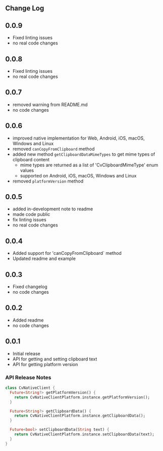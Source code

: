 ## Change Log

## 0.0.9

- Fixed linting issues
- no real code changes

## 0.0.8

- Fixed linting issues
- no real code changes

## 0.0.7

- removed warning from README.md
- no code changes

## 0.0.6

- improved native implementation for Web, Android, iOS, macOS, Windows and Linux
- removed `canCopyFromClipboard` method
- added new method `getClipboardDataMimeTypes` to get mime types of clipboard content
  - mime types are returned as a list of 'CvClipboardMimeType' enum values
  - supported on Android, iOS, macOS, Windows and Linux
- removed `platformVersion` method

## 0.0.5

- added in-development note to readme
- made code public
- fix linting issues
- no real code changes

## 0.0.4

- Added support for 'canCopyFromClipboard` method
- Updated readme and example

## 0.0.3

- Fixed changelog
- no code changes

## 0.0.2

- Added readme
- no code changes

## 0.0.1

- Initial release
- API for getting and setting clipboard text
- API for getting platform version

### API Release Notes

```dart
class CvNativeClient {
  Future<String?> getPlatformVersion() {
    return CvNativeClientPlatform.instance.getPlatformVersion();
  }

  Future<String?> getClipboardData() {
    return CvNativeClientPlatform.instance.getClipboardData();
  }

  Future<bool> setClipboardData(String text) {
    return CvNativeClientPlatform.instance.setClipboardData(text);
  }
}
```
